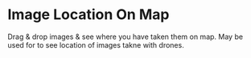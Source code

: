 ﻿# Image Location On Map
 
 Drag & drop images & see where you have taken them on map.
 May be used for to see location of images takne with drones.
